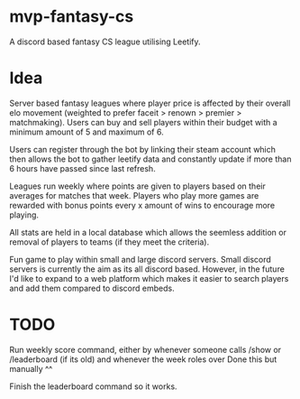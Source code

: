 # mvp-fantasy-cs
A discord based fantasy CS league utilising Leetify.


# Idea

Server based fantasy leagues where player price is affected by their overall elo movement (weighted to prefer faceit > renown > premier > matchmaking). Users can buy and sell players within their budget with a minimum amount of 5 and maximum of 6.

Users can register through the bot by linking their steam account which then allows the bot to gather leetify data and constantly update if more than 6 hours have passed since last refresh.

Leagues run weekly where points are given to players based on their averages for matches that week. Players who play more games are rewarded with bonus points every x amount of wins to encourage more playing.

All stats are held in a local database which allows the seemless addition or removal of players to teams (if they meet the criteria). 

Fun game to play within small and large discord servers. Small discord servers is currently the aim as its all discord based. However, in the future I'd like to expand to a web platform which makes it easier to search players and add them compared to discord embeds.

# TODO

Run weekly score command, either by whenever someone calls /show or /leaderboard (if its old) and whenever the week roles over
Done this but manually ^^


Finish the leaderboard command so it works.
